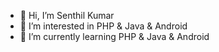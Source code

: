 - 👋 Hi, I’m Senthil Kumar
- 👀 I’m interested in PHP & Java & Android
- 🌱 I’m currently learning PHP & Java & Android
